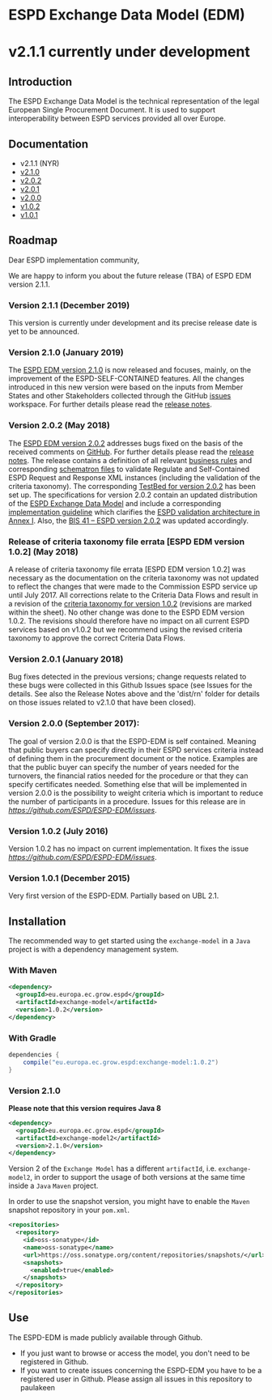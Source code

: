 # ESPD Exchange Data Model (EDM)
# v2.1.1 currently under development

## Introduction

The ESPD Exchange Data Model is the technical representation of the legal European Single Procurement Document. It is used to support interoperability between ESPD services provided all over Europe.

## Documentation

* v2.1.1 (NYR)
* [v2.1.0](https://espd.github.io/ESPD-EDM/v2.1.0/)
* [v2.0.2](https://espd.github.io/ESPD-EDM/v2.0.2/)
* [v2.0.1](https://espd.github.io/ESPD-EDM/v2.0.1/)
* [v2.0.0](https://espd.github.io/ESPD-EDM/v2.0.0/)
* [v1.0.2](https://espd.github.io/ESPD-EDM/v1.0.2/)
* [v1.0.1](https://github.com/ESPD/ESPD-EDM/blob/1.0.1/docs/src/main/asciidoc/index.adoc)

## Roadmap

Dear ESPD implementation community, 

We are happy to inform you about the future release (TBA) of ESPD EDM version 2.1.1.

### Version 2.1.1 (December 2019)
This version is currently under development and its precise release date is yet to be announced.

### Version 2.1.0 (January 2019)
The [ESPD EDM version 2.1.0](https://github.com/ESPD/ESPD-EDM/tree/2.1.0) is now released and focuses, mainly, on the improvement of the 
ESPD-SELF-CONTAINED features. All the changes introduced in this new version were based on the inputs from Member States and other Stakeholders
collected through the GitHub [issues](https://github.com/ESPD/ESPD-EDM/issues) workspace. For further details please read the 
[release notes](https://espd.github.io/ESPD-EDM/v2.1.0/release_notes.html).

### Version 2.0.2 (May 2018)
 
The [ESPD EDM version 2.0.2](https://github.com/ESPD/ESPD-EDM/tree/2.0.2) addresses bugs fixed on the basis of the received comments on [GitHub](https://github.com/ESPD/ESPD-EDM/issues).
For further details please read the [release notes](https://espd.github.io/ESPD-EDM/v2.0.2/release_notes.html). The release contains a definition of all relevant
[business rules](https://github.com/ESPD/ESPD-EDM/tree/2.0.2/docs/src/main/asciidoc/dist/doc) and corresponding [schematron files](https://github.com/ESPD/ESPD-EDM/tree/2.0.2/docs/src/main/asciidoc/dist/val/schematron)
to validate Regulate and Self-Contained ESPD Request and Response XML instances (including the validation of the criteria taxonomy).
The corresponding [TestBed for version 2.0.2](http://isaitb2.northeurope.cloudapp.azure.com/espd/upload) has been set up. The specifications for version 2.0.2 contain an updated distribution of the
[ESPD Exchange Data Model](https://github.com/ESPD/ESPD-EDM/tree/2.0.2/docs/src/main/asciidoc/dist/val/schematron) and include a corresponding [implementation guideline](https://espd.github.io/ESPD-EDM/v2.0.2/xml_guide.html)
which clarifies the [ESPD validation architecture in Annex I](https://espd.github.io/ESPD-EDM/v2.0.2/xml_guide.html#annex-i-xml-validation).
Also, the [BIS 41 – ESPD version 2.0.2](http://wiki.ds.unipi.gr/display/ESPDInt/BIS+41+-+ESPD+V2.0.2) was updated accordingly.


### Release of criteria taxonomy file errata [ESPD EDM version 1.0.2] (May 2018)

A release of criteria taxonomy file errata [ESPD EDM version 1.0.2] was necessary as the documentation on the criteria taxonomy was not updated to reflect the changes that were made to the Commission ESPD service up until July 2017. All corrections relate to the Criteria Data Flows and result in a revision of the [criteria taxonomy for version 1.0.2](https://github.com/ESPD/ESPD-EDM/blob/2.0.2/docs/src/main/asciidoc/dist/cl/ods/CriteriaTaxonomy-V1.0.2-errata.ods) (revisions are marked within the sheet). No other change was done to the ESPD EDM version 1.0.2. The revisions should therefore have no impact on all current ESPD services based on v1.0.2 but we recommend using the revised criteria taxonomy to approve the correct Criteria Data Flows. 

### Version 2.0.1 (January 2018) 

Bug fixes detected in the previous versions; change requests related to these bugs were collected in this Github Issues space (see Issues for the details. See also the Release Notes above and the 'dist/rn' folder for details on those issues related to v2.1.0 that have been closed). 

### Version 2.0.0 (September 2017): 

The goal of version 2.0.0 is that the ESPD-EDM is self contained. Meaning that public buyers can specify directly in their ESPD services criteria instead of defining them in the procurement document or the notice. Examples are that the public buyer can specify the number of years needed for the turnovers, the financial ratios needed for the procedure or that they can specify certificates needed. Something else that will be implemented in version 2.0.0 is the possibility to weight criteria which is important to reduce the number of participants in a procedure. Issues for this release are in *https://github.com/ESPD/ESPD-EDM/issues*.

### Version 1.0.2 (July 2016) 

Version 1.0.2 has no impact on current implementation. It fixes the issue *https://github.com/ESPD/ESPD-EDM/issues*.
  
### Version 1.0.1 (December 2015)

Very first version of the ESPD-EDM. Partially based on UBL 2.1.

## Installation

The recommended way to get started using the `exchange-model` in a `Java` project is with a dependency management system.

### With Maven

```xml
<dependency>
  <groupId>eu.europa.ec.grow.espd</groupId>
  <artifactId>exchange-model</artifactId>
  <version>1.0.2</version>
</dependency>
```

### With Gradle

```groovy
dependencies {
    compile("eu.europa.ec.grow.espd:exchange-model:1.0.2")
}
```

### Version 2.1.0

**Please note that this version requires Java 8**

```xml
<dependency>
  <groupId>eu.europa.ec.grow.espd</groupId>
  <artifactId>exchange-model2</artifactId>
  <version>2.1.0</version>
</dependency>
```

Version 2 of the `Exchange Model` has a different `artifactId`, i.e. `exchange-model2`, in order to support 
the usage of both versions at the same time inside a `Java` `Maven` project.

In order to use the snapshot version, you might have to enable the `Maven` snapshot repository in your `pom.xml`.


```xml
<repositories>
  <repository>
    <id>oss-sonatype</id>
    <name>oss-sonatype</name>
    <url>https://oss.sonatype.org/content/repositories/snapshots/</url>
    <snapshots>
      <enabled>true</enabled>
    </snapshots>
  </repository>
</repositories>
```

## Use
The ESPD-EDM is made publicly available through Github. 
* If you just want to browse or access the model, you don't need to be registered in Github.
* If you want to create issues concerning the ESPD-EDM you have to be a registered user in Github. Please assign all issues in this repository to paulakeen
